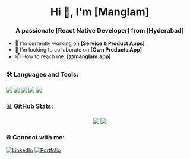 <h1 align="center">Hi 👋, I'm [Manglam]</h1>
<h3 align="center">A passionate [React Native Developer] from [Hyderabad]</h3>

- 🔭 I’m currently working on **[Service & Product Apps]**
- 👯 I’m looking to collaborate on **[Own Products App]**
- 📫 How to reach me: **[@manglam.app]**

### 🛠️ Languages and Tools:
<p>
  <img src="https://img.shields.io/badge/React Native-20232A?style=for-the-badge&logo=react&logoColor=61DAFB" />
  <img src="https://img.shields.io/badge/React.js-20232A?style=for-the-badge&logo=react&logoColor=61DAFB" />
  <img src="https://img.shields.io/badge/JavaScript-F7DF1E?style=for-the-badge&logo=javascript&logoColor=black" />
  <img src="https://img.shields.io/badge/Android Studio-3DDC84?style=for-the-badge&logo=android-studio&logoColor=white" />
  <img src="https://img.shields.io/badge/Xcode-1575F9?style=for-the-badge&logo=xcode&logoColor=white" />
</p>


### 📊 GitHub Stats:
<p align="center">
  <img src="https://github-readme-stats.vercel.app/api?username=yourusername&show_icons=true&theme=radical" />
  <img src="https://github-readme-streak-stats.herokuapp.com/?user=yourusername&theme=radical" />
</p>

### 🌐 Connect with me:
[![LinkedIn](https://img.shields.io/badge/LinkedIn-blue?style=flat&logo=linkedin)](https://www.linkedin.com/in/yourprofile/)
[![Portfolio](https://img.shields.io/badge/Portfolio-000?style=flat&logo=firefox)](https://yourportfolio.com)
